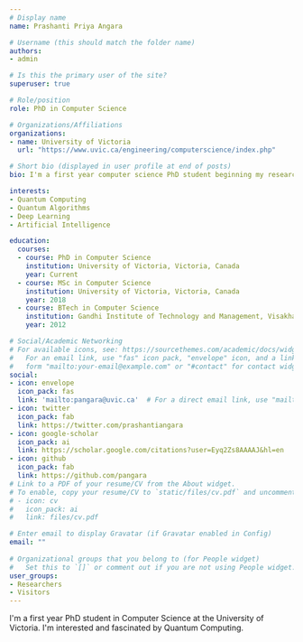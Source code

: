 ```yaml
---
# Display name
name: Prashanti Priya Angara

# Username (this should match the folder name)
authors:
- admin

# Is this the primary user of the site?
superuser: true

# Role/position
role: PhD in Computer Science

# Organizations/Affiliations
organizations:
- name: University of Victoria
  url: "https://www.uvic.ca/engineering/computerscience/index.php"

# Short bio (displayed in user profile at end of posts)
bio: I'm a first year computer science PhD student beginning my research in quantum problem solving and algorithm design. 

interests:
- Quantum Computing
- Quantum Algorithms
- Deep Learning
- Artificial Intelligence

education:
  courses:
  - course: PhD in Computer Science
    institution: University of Victoria, Victoria, Canada
    year: Current
  - course: MSc in Computer Science
    institution: University of Victoria, Victoria, Canada
    year: 2018
  - course: BTech in Computer Science
    institution: Gandhi Institute of Technology and Management, Visakhapatnam, India
    year: 2012

# Social/Academic Networking
# For available icons, see: https://sourcethemes.com/academic/docs/widgets/#icons
#   For an email link, use "fas" icon pack, "envelope" icon, and a link in the
#   form "mailto:your-email@example.com" or "#contact" for contact widget.
social:
- icon: envelope
  icon_pack: fas
  link: 'mailto:pangara@uvic.ca'  # For a direct email link, use "mailto:test@example.org".
- icon: twitter
  icon_pack: fab
  link: https://twitter.com/prashantiangara
- icon: google-scholar
  icon_pack: ai
  link: https://scholar.google.com/citations?user=Eyq2Zs8AAAAJ&hl=en
- icon: github
  icon_pack: fab
  link: https://github.com/pangara
# Link to a PDF of your resume/CV from the About widget.
# To enable, copy your resume/CV to `static/files/cv.pdf` and uncomment the lines below.  
# - icon: cv
#   icon_pack: ai
#   link: files/cv.pdf

# Enter email to display Gravatar (if Gravatar enabled in Config)
email: ""
  
# Organizational groups that you belong to (for People widget)
#   Set this to `[]` or comment out if you are not using People widget.  
user_groups:
- Researchers
- Visitors
---
```


I'm a first year PhD student in Computer Science at the University of Victoria. I'm interested and fascinated by Quantum Computing. 